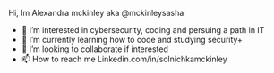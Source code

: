 Hi, Im Alexandra mckinley aka @mckinleysasha
- 👀 I’m interested in cybersecurity, coding and persuing a path in IT
- 🌱 I’m currently learning how to code and studying security+
- 💞️ I’m looking to collaborate if interested
- 📫 How to reach me Linkedin.com/in/solnichkamckinley
   

<!---
mckinleysasha/mckinleysasha is a ✨ special ✨ repository because its `README.md` (this file) appears on your GitHub profile.
You can click the Preview link to take a look at your changes.
--->
